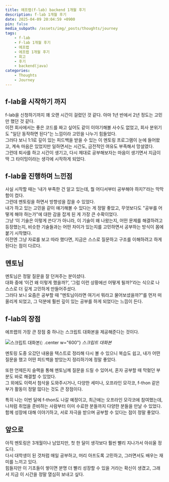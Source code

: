 ```yaml
---
title: 에프랩(f-lab) backend 1개월 후기
description: f-lab 1개월 후기
date: 2025-04-09 20:04:59 +0900
pin: false
media_subpath: /assets/img/_posts/thoughts/journey
tags:
    - f-lab
    - F-lab 1개월 후기
    - 에프랩
    - 에프랩 1개월 후기
    - 회고
    - 후기
    - backend(java)
categories:
    - Thoughts
    - Journey
---
```


## f-lab을 시작하기 까지

f-lab을 신청하기까지 꽤 오랜 시간이 걸렸던 것 같다. 아마 1년 반에서 2년 정도는 고민만 했던 것 같다.  
이전 회사에서는 좋은 코드를 짜고 싶어도 같이 이야기해볼 사수도 없었고, 회사 분위기도 "일단 동작하면 된다"는 느낌이라 고민을 나누기 힘들었다.  
그러다 보니 1:1로 깊이 있는 피드백을 받을 수 있는 이 멘토링 프로그램이 눈에 들어왔고, 계속 마음은 있었지만 일하면서는 시간도, 금전적인 여유도 부족해서 망설였다.  
그런데 퇴사를 하고 시간이 생기고, 다시 제대로 공부해보자는 마음이 생기면서 지금이 딱 그 타이밍이라는 생각에 시작하게 되었다.

## f-lab을 진행하며 느낀점

사실 시작할 때는 ‘내가 부족한 건 알고 있는데, 뭘 어디서부터 공부해야 하지?’라는 막막함이 컸다.  
그런데 멘토링을 하면서 방향성을 잡을 수 있었다.  
내가 하고 있는 고민을 같이 얘기해볼 수 있다는 게 정말 좋았고, 무엇보다도 "공부를 어떻게 해야 하는가"에 대한 감을 잡게 된 게 가장 큰 수확이었다.  
그냥 ‘이 기술은 이렇게 쓴다’가 아니라, 이 기술이 왜 나왔는지, 어떤 문제를 해결하려고 등장했는지, 비슷한 기술들과는 어떤 차이가 있는지를 고민하면서 공부하는 방식이 몸에 붙기 시작했다.  
이전엔 그냥 자료를 보고 따라 했다면, 지금은 스스로 질문하고 구조를 이해하려고 하게 된다는 점이 다르다.

## 멘토님

멘토님은 정말 질문을 잘 던져주는 분이셨다.  
대화 중에 ‘이건 왜 이렇게 했을까?’, ‘그럼 이런 상황에선 어떻게 될까?’라는 식으로 나 스스로 더 깊게 고민하게 만들어주셨다.  
그러다 보니 요즘은 공부할 때 "멘토님이라면 여기서 뭐라고 물어보셨을까?"를 먼저 떠올리게 되었고, 그 덕분에 훨씬 깊이 있는 공부를 하게 되었다는 느낌이 든다.

## f-lab의 장점

에프랩의 가장 큰 장점 중 하나는 스크립트 대화본을 제공해준다는 것이다.

![스크립트 대화본](f-lab-script.png){: .center w="600"}
_스크립트 대화본_

멘토링 도중 오갔던 내용을 텍스트로 정리해 다시 볼 수 있으니 복습도 쉽고, 내가 어떤 질문을 했고 어떤 피드백을 받았는지 정리하기에 정말 좋았다.

또한 언제든지 슬랙을 통해 멘토님께 질문을 드릴 수 있어서, 혼자 공부할 때 막혔던 부분도 바로 해결할 수 있었다.  
그 외에도 이력서 첨삭을 도와주시거나, 다양한 세미나, 오프라인 모각코, f-thon 같은 부가 활동이 정말 많다는 것도 큰 장점이다.

특히 나는 이번 달에 f-thon도 나갈 예정이고, 최근에는 오프라인 모각코에 참여했는데, 나처럼 취업을 준비하는 사람부터 이미 수료한 분들까지 다양한 분들을 만날 수 있었다.  
함께 성장에 대해 이야기하고, 서로 자극을 받으며 공부할 수 있다는 점이 정말 좋았다.

## 앞으로

아직 멘토링은 3개월이나 남았지만, 첫 한 달이 생각보다 훨씬 빨리 지나가서 아쉬울 정도다.  
다시 대학생이 된 것처럼 매일 공부하고, 머리 아프도록 고민하고, 그러면서도 배우는 재미를 느끼고 있다.  
힘들지만 이 기초들이 쌓이면 분명 더 빨리 성장할 수 있을 거라는 확신이 생겼고, 그래서 지금 이 시간을 정말 열심히 보내고 싶다.
